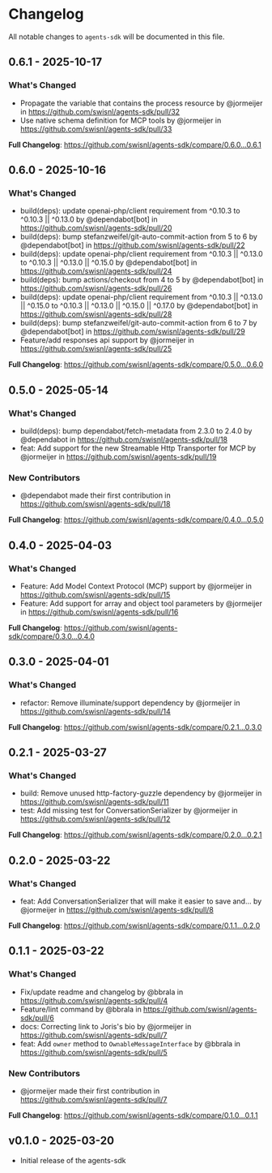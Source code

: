 # Changelog

All notable changes to `agents-sdk` will be documented in this file.

## 0.6.1 - 2025-10-17

### What's Changed

* Propagate the variable that contains the process resource by @jormeijer in https://github.com/swisnl/agents-sdk/pull/32
* Use native schema definition for MCP tools by @jormeijer in https://github.com/swisnl/agents-sdk/pull/33

**Full Changelog**: https://github.com/swisnl/agents-sdk/compare/0.6.0...0.6.1

## 0.6.0 - 2025-10-16

### What's Changed

* build(deps): update openai-php/client requirement from ^0.10.3 to ^0.10.3 || ^0.13.0 by @dependabot[bot] in https://github.com/swisnl/agents-sdk/pull/20
* build(deps): bump stefanzweifel/git-auto-commit-action from 5 to 6 by @dependabot[bot] in https://github.com/swisnl/agents-sdk/pull/22
* build(deps): update openai-php/client requirement from ^0.10.3 || ^0.13.0 to ^0.10.3 || ^0.13.0 || ^0.15.0 by @dependabot[bot] in https://github.com/swisnl/agents-sdk/pull/24
* build(deps): bump actions/checkout from 4 to 5 by @dependabot[bot] in https://github.com/swisnl/agents-sdk/pull/26
* build(deps): update openai-php/client requirement from ^0.10.3 || ^0.13.0 || ^0.15.0 to ^0.10.3 || ^0.13.0 || ^0.15.0 || ^0.17.0 by @dependabot[bot] in https://github.com/swisnl/agents-sdk/pull/28
* build(deps): bump stefanzweifel/git-auto-commit-action from 6 to 7 by @dependabot[bot] in https://github.com/swisnl/agents-sdk/pull/29
* Feature/add responses api support by @jormeijer in https://github.com/swisnl/agents-sdk/pull/25

**Full Changelog**: https://github.com/swisnl/agents-sdk/compare/0.5.0...0.6.0

## 0.5.0 - 2025-05-14

### What's Changed

* build(deps): bump dependabot/fetch-metadata from 2.3.0 to 2.4.0 by @dependabot in https://github.com/swisnl/agents-sdk/pull/18
* feat: Add support for the new Streamable Http Transporter for MCP by @jormeijer in https://github.com/swisnl/agents-sdk/pull/19

### New Contributors

* @dependabot made their first contribution in https://github.com/swisnl/agents-sdk/pull/18

**Full Changelog**: https://github.com/swisnl/agents-sdk/compare/0.4.0...0.5.0

## 0.4.0 - 2025-04-03

### What's Changed

* Feature: Add Model Context Protocol (MCP) support by @jormeijer in https://github.com/swisnl/agents-sdk/pull/15
* Feature: Add support for array and object tool parameters by @jormeijer in https://github.com/swisnl/agents-sdk/pull/16

**Full Changelog**: https://github.com/swisnl/agents-sdk/compare/0.3.0...0.4.0

## 0.3.0 - 2025-04-01

### What's Changed

* refactor: Remove illuminate/support dependency by @jormeijer in https://github.com/swisnl/agents-sdk/pull/14

**Full Changelog**: https://github.com/swisnl/agents-sdk/compare/0.2.1...0.3.0

## 0.2.1 - 2025-03-27

### What's Changed

* build: Remove unused http-factory-guzzle dependency by @jormeijer in https://github.com/swisnl/agents-sdk/pull/11
* test: Add missing test for ConversationSerializer by @jormeijer in https://github.com/swisnl/agents-sdk/pull/12

**Full Changelog**: https://github.com/swisnl/agents-sdk/compare/0.2.0...0.2.1

## 0.2.0 - 2025-03-22

### What's Changed

* feat: Add ConversationSerializer that will make it easier to save and… by @jormeijer in https://github.com/swisnl/agents-sdk/pull/8

**Full Changelog**: https://github.com/swisnl/agents-sdk/compare/0.1.1...0.2.0

## 0.1.1 - 2025-03-22

### What's Changed

* Fix/update readme and changelog by @bbrala in https://github.com/swisnl/agents-sdk/pull/4
* Feature/lint command by @bbrala in https://github.com/swisnl/agents-sdk/pull/6
* docs: Correcting link to Joris's bio by @jormeijer in https://github.com/swisnl/agents-sdk/pull/7
* feat: Add `owner` method to `OwnableMessageInterface` by @bbrala in https://github.com/swisnl/agents-sdk/pull/5

### New Contributors

* @jormeijer made their first contribution in https://github.com/swisnl/agents-sdk/pull/7

**Full Changelog**: https://github.com/swisnl/agents-sdk/compare/0.1.0...0.1.1

## v0.1.0 - 2025-03-20

* Initial release of the agents-sdk
